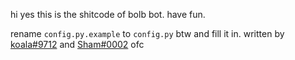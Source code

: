 hi yes this is the shitcode of bolb bot. 
have fun.

rename `config.py.example` to `config.py` btw and fill it in.
written by [koala#9712](https://github.com/koala9712) and [Sham#0002](https://github.com/realShamlol) ofc